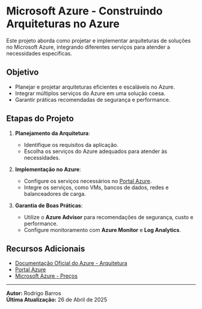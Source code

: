 # Microsoft Azure - Construindo Arquiteturas no Azure

Este projeto aborda como projetar e implementar arquiteturas de soluções no Microsoft Azure, integrando diferentes serviços para atender a necessidades específicas.

## Objetivo
- Planejar e projetar arquiteturas eficientes e escaláveis no Azure.
- Integrar múltiplos serviços do Azure em uma solução coesa.
- Garantir práticas recomendadas de segurança e performance.

## Etapas do Projeto
1. **Planejamento da Arquitetura**:
   - Identifique os requisitos da aplicação.
   - Escolha os serviços do Azure adequados para atender às necessidades.

2. **Implementação no Azure**:
   - Configure os serviços necessários no [Portal Azure](https://portal.azure.com/).
   - Integre os serviços, como VMs, bancos de dados, redes e balanceadores de carga.

3. **Garantia de Boas Práticas**:
   - Utilize o **Azure Advisor** para recomendações de segurança, custo e performance.
   - Configure monitoramento com **Azure Monitor** e **Log Analytics**.

## Recursos Adicionais
- [Documentação Oficial do Azure - Arquitetura](https://learn.microsoft.com/azure/architecture/)
- [Portal Azure](https://portal.azure.com/)
- [Microsoft Azure - Preços](https://azure.microsoft.com/pricing/)

---

**Autor:** Rodrigo Barros  
**Última Atualização:** 26 de Abril de 2025
